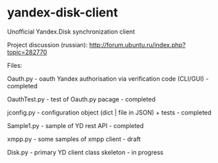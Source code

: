 # yandex-disk-client
Unofficial Yandex.Disk synchronization client  

Project discussion (russian): http://forum.ubuntu.ru/index.php?topic=282770

Files:

Oauth.py - oauth Yandex authorisation via verification code (CLI/GUI) - completed

OauthTest.py - test of Oauth.py pacage - completed

jconfig.py - configuration object (dict | file in JSON) + tests - completed

Sample1.py - sample of YD rest API - completed

xmpp.py - some samples of xmpp client - draft

Disk.py - primary YD client class skeleton - in progress